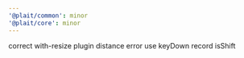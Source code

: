 ```yaml
---
'@plait/common': minor
'@plait/core': minor
---
```


correct with-resize plugin distance error
use keyDown record isShift
